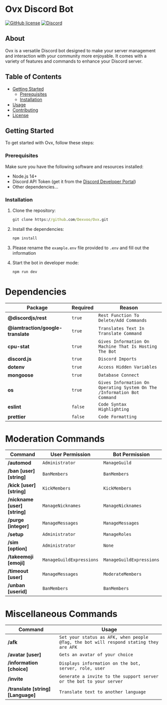 # Ovx Discord Bot

[![GitHub license](https://img.shields.io/github/license/Dexvoo/Ovx)](https://github.com/Dexvoo/Ovx/blob/main/license)
[![Discord](https://img.shields.io/discord/1115336808834805780)](https://discord.gg/t7tF2Qs3Qc)

## About

Ovx is a versatile Discord bot designed to make your server management and interaction with your community more enjoyable. It comes with a variety of features and commands to enhance your Discord server.

## Table of Contents

- [Getting Started](#getting-started)
  - [Prerequisites](#prerequisites)
  - [Installation](#installation)
- [Usage](#usage)
- [Contributing](#contributing)
- [License](#license)

## Getting Started

To get started with Ovx, follow these steps:

### Prerequisites

Make sure you have the following software and resources installed:

- Node.js 14+
- Discord API Token (get it from the [Discord Developer Portal](https://discord.com/developers/applications))
- Other dependencies...

### Installation

1. Clone the repository:

   ```cmd
   git clone https://github.com/Dexvoo/Ovx.git

2. Install the dependencies:

   ```cmd
   npm install

3. Please rename the `example.env` file provided to `.env` and fill out the information

4. Start the bot in developer mode:

   ```cmd
   npm run dev

# Dependencies
Package | Required | Reason
--- | --- | ---
**@discordjs/rest** | `true` | `Rest Function To Delete/Add Commands`
**@iamtraction/google-translate** | `true` | `Translates Text In Translate Command`
**cpu-stat** | `true` | `Gives Information On Machine That Is Hosting The Bot`
**discord.js** | `true` | `Discord Imports`
**dotenv** | `true` | `Access Hidden Variables `
**mongoose** | `true` | `Database Connect`
**os** | `true` | `Gives Information On Operating System On The /Information Bot Command`
**eslint** | `false` | `Code Syntax Highlighting`
**prettier** | `false` | `Code Formatting`

# Moderation Commands
Command | User Permission | Bot Permission
--- | --- | ---
**/automod** | `Administrator` | `ManageGuild`
**/ban [user] [string]** | `BanMembers` | `BanMembers`
**/kick [user] [string]** | `KickMembers` | `KickMembers`
**/nickname [user] [string]** | `ManageNicknames` | `ManageNicknames`
**/purge [integer]** | `ManageMessages` | `ManageMessages`
**/setup** | `Administrator` | `ManageRoles`
**/sim [option]** | `Administrator` | `None`
**/takeemoji [emoji]** | `ManageGuildExpressions` | `ManageGuildExpressions`
**/timeout [user]** | `ManageMessages` | `ModerateMembers`
**/unban [userid]** | `BanMembers` | `BanMembers`

# Miscellaneous Commands
Command | Usage
--- | --- 
**/afk** | `Set your status as AFK, when people @Tag, the bot will respond stating they are AFK`
**/avatar [user]** | `Gets an avatar of your choice`
**/information [choice]** | `Displays information on the bot, server, role, user`
**/invite** | `Generate a invite to the support server or the bot to your server`
**/translate [string] [Language]** | `Translate text to another language`
